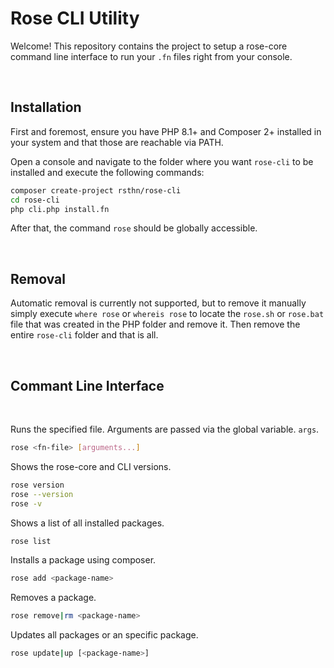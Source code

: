 # Rose CLI Utility

Welcome! This repository contains the project to setup a rose-core command line interface to run your `.fn` files right from your console.

<br/>

## Installation

First and foremost, ensure you have PHP 8.1+ and Composer 2+ installed in your system and that those are reachable via PATH.

Open a console and navigate to the folder where you want `rose-cli` to be installed and execute the following commands:
```sh
composer create-project rsthn/rose-cli
cd rose-cli
php cli.php install.fn
```

After that, the command `rose` should be globally accessible.

<br/>

## Removal

Automatic removal is currently not supported, but to remove it manually simply execute `where rose` or `whereis rose` to locate the `rose.sh` or `rose.bat` file that was created in the PHP folder and remove it. Then remove the entire `rose-cli` folder and that is all.

<br/>

## Commant Line Interface

<br/>

Runs the specified file. Arguments are passed via the global variable. `args`.
```sh
rose <fn-file> [arguments...]
```

Shows the rose-core and CLI versions.
```sh
rose version
rose --version
rose -v
```

Shows a list of all installed packages.
```sh
rose list
```

Installs a package using composer.
```sh
rose add <package-name>
```

Removes a package.
```sh
rose remove|rm <package-name>
```

Updates all packages or an specific package.
```sh
rose update|up [<package-name>]
```
